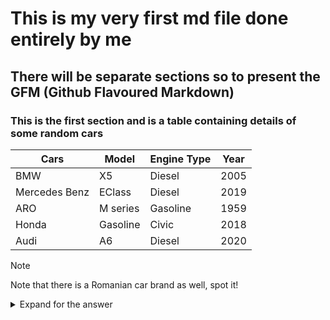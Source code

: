 <!-- This is my very first md file -->

# This is my very first md file done entirely by me
## There will be separate sections so to present the GFM (Github Flavoured Markdown)

### This is the first section and is a table containing details of some random cars

| Cars | Model | Engine Type | Year |
| ---- | ----- | ------ | ---- |
| BMW | X5 | Diesel | 2005 |
| Mercedes Benz | EClass | Diesel | 2019 |
| ARO | M series | Gasoline | 1959 |
| Honda | Gasoline | Civic | 2018 |
| Audi | A6 | Diesel | 2020 |

> [!NOTE]
> Note that there is a Romanian car brand as well, spot it!

<details>
    <summary> Expand for the answer </summary>

    #### Answer:
    ARO stand for *Auto România* and is a romanian car brand from 1957

</details>


